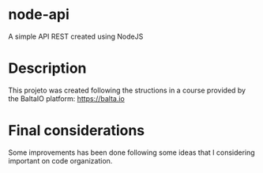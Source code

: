 # node-api
A simple API REST created using NodeJS

# Description
This projeto was created following the structions in a course provided by the BaltaIO platform: https://balta.io

# Final considerations
Some improvements has been done following some ideas that I considering important on code organization.
